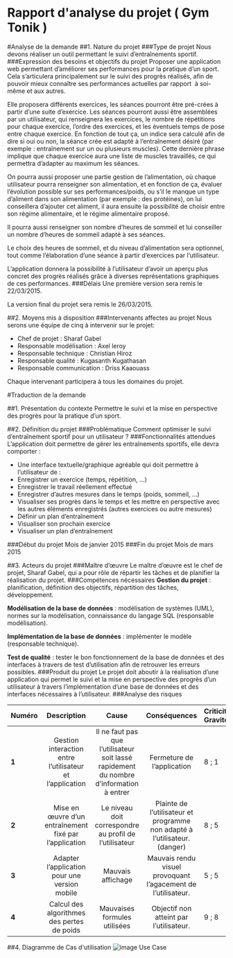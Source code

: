 Rapport d'analyse du projet ( Gym Tonik )
=========

#Analyse de la demande
##1. Nature du projet
###Type de projet
Nous devons réaliser un outil permettant le suivi d’entraînements sportif.
###Expression des besoins et objectifs du projet
Proposer une application web permettant d’améliorer ses performances pour la pratique d’un sport. Cela s’articulera principalement sur le suivi des progrès réalisés, afin de pouvoir mieux connaître ses performances actuelles par rapport  à soi-même et aux autres. 

Elle proposera différents exercices, les séances pourront être pré-crées à partir d’une suite d’exercice. 
Les séances pourront aussi être assemblées par un utilisateur, qui renseignera les exercices, le nombre de répétitions pour chaque exercice, l’ordre des exercices, et les éventuels temps de pose entre chaque exercice. 
En fonction de tout ça, un indice sera calculé afin de dire si oui ou non, la séance crée est adapté à l’entraînement désiré (par exemple : entraînement sur un ou plusieurs muscles). Cette dernière phrase implique que chaque exercice aura une liste de muscles travaillés, ce qui permettra d’adapter au maximum les séances. 

On pourra aussi proposer une partie gestion de l’alimentation, où chaque utilisateur pourra renseigner son alimentation, et en fonction de ça, évaluer l’évolution possible sur ses performances/poids, ou s’il le manque un type d’aliment dans son alimentation (par exemple : des protéines), on lui conseillera d’ajouter cet aliment, il aura ensuite la possibilité de choisir entre son régime alimentaire, et le régime alimentaire proposé. 

Il pourra aussi renseigner son nombre d’heures de sommeil et lui conseiller un nombre d’heures de sommeil adapté à ses séances.

Le choix des heures de sommeil, et du niveau d’alimentation sera optionnel, tout comme l’élaboration d’une séance à partir d’exercices par l’utilisateur.

L’application donnera la possibilité à l’utilisateur d’avoir un aperçu plus concret des progrès réalisés grâce à diverses représentations graphiques de ces performances.
###Délais
Une première version sera remis le 22/03/2015.

La version final du projet sera remis le 26/03/2015.

##2. Moyens mis à disposition
###Intervenants affectes au projet
Nous serons une équipe de cinq à intervenir sur le projet: 
* Chef de projet : Sharaf Gabel
* Responsable modélisation : Axel leroy 
* Responsable technique : Christian Hiroz
* Responsable qualité : Kugasanth Kugathasan
* Responsable communication : Driss Kaaouass

Chaque intervenant participera à tous les domaines du projet.

#Traduction de la demande

##1. Présentation du contexte
Permettre le suivi et la mise en perspective des progrès pour la pratique d’un sport.

##2. Définition du projet
###Problématique
Comment optimiser le suivi d’entraînement sportif pour un utilisateur ?
###Fonctionnalités attendues
L’application doit permettre de gérer les entraînements sportifs, elle devra comporter :
* Une interface textuelle/graphique agréable qui doit permettre à  l’utilisateur de :
* Enregistrer un exercice (temps, répétition, …)
* Enregistrer le travail réellement effectué 
* Enregistrer d’autres mesures dans le temps (poids, sommeil, …)
* Visualiser ses progrès dans le temps et les mettre en perspective avec les autres éléments enregistrés (autres exercices ou autre mesures)
* Définir un plan d’entraînement 
* Visualiser son prochain exercice
* Visualiser un plan d’entraînement

###Début du projet
Mois de janvier 2015
###Fin du projet
Mois de mars 2015

##3. Acteurs du projet
###Maître d’œuvre
Le maître d’œuvre est le chef de projet, Sharaf Gabel, qui a pour rôle de répartir les tâches et de planifier la réalisation du projet.
###Compétences nécessaires
**Gestion du projet** : planification, définition des objectifs, répartition des tâches, développement.

**Modélisation de la base de données** : modélisation de systèmes (UML), normes sur la modélisation, connaissance du langage SQL (responsable modélisation).

**Implémentation de la base de données** : implémenter le modèle (responsable technique).

**Test de qualité** : tester le bon fonctionnement de la base de données et des interfaces à travers de test d’utilisation afin de retrouver les erreurs possibles.
###Produit du projet
Le projet doit aboutir à la réalisation d’une application qui permet le suivi et la mise en perspective des progrès d’un utilisateur à travers l’implémentation d’une base de données et des interfaces nécessaires à l’utilisateur.
###Analyse des risques

| Numéro          | Description   | Cause     | Conséquences | Criticité  Gravité;Fréquence            |
| ----------- |:-------------:|:---------:|:------------:|:------------------------|
| **1**       | Gestion interaction entre l’utilisateur et l’application          |Il ne faut pas que l’utilisateur soit lassé rapidement du nombre d’information à entrer |Fermeture de l’application        |8      ;      1           |
| **2**       | Mise en œuvre d’un entraînement fixé par l’application          |Le niveau doit correspondre au profil de l’utilisateur|Plainte de l’utilisateur et programme non adapté à l’utilisateur. (danger)         |8     ;       5           |
| **3**       | Adapter l’application pour une version mobile        |    Mauvais affichage |Mauvais rendu visuel provoquant l’agacement de l’utilisateur.   |5      ;      5           |
| **4**       | Calcul des algorithmes des pertes de poids         |     Mauvaises formules utilisées|Objectif non atteint par l’utilisateur.         |9      ;      8           |

##4. Diagramme de Cas d'utilisation
![image Use Case](http://www.plantuml.com/plantuml/png/ZPB1Ja8n44NtVCNia0L_O4W0esvq8T74bIbzLwoqCo_JlY0n_ejRleCViw3WKqf25-tYddllPD8uTrmRDO6Q26iYwBr3-OoCdSzK6gx6uaNf0gWdy-N8D_ZMHIleeLOodv_JZN5CWm7Hj13GqlVozXggogBSFxH9j3t4bGBy2EzbyGjS2gTR4_17RVaFvhnkWjaEqZPyT3htoNaNJKAZJuQ5bpcptn_GsQGBLinSJ0hjjRaV7MI56JOLvR6kLr1g61JNAyCML7Nn1hNEei0FNwL9MmFjA5f_aZSxUy7p84uf8b8DVHOD6ooMPf6GVm9EOk_04Mx66rgOQd5LF5RjSrpUGUPz9EDT02VZz9HSbZ3LpKfUCf7Vl2K98GSTx_hdsLVxlEZO-m80 "USE CASE")
